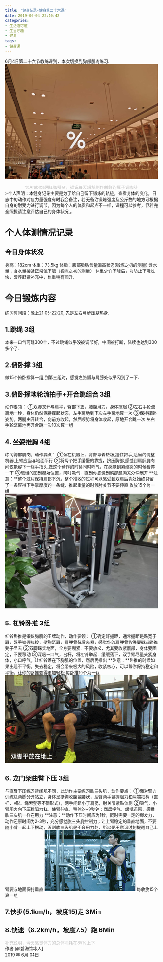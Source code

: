 ```yaml
---
title: '健身记录-健身第二十六课'
date: 2019-06-04 22:40:42
categories:
- 生活道可道
- 生当寻趣
- 健身
tags:
- 健身课
---
```



6月4日第二十六节教练课到，本次切换到胸部肌肉练习.
![](https://raw.githubusercontent.com/liruixue/muqiaosite/master/images/life-gym/class26-home.jpg)
<center><font color=#c3c3c3>％Arabica网红咖啡店，据说每天烘焙制作新鲜的豆子调咖啡</font></center>
<!-- more -->
>个人声明：本健身记录主要是为了给自己留下锻炼的轨迹，查看身体的变化，日志中的动作对应力量强度有时我会备注，若无备注锻炼强度及公斤数的地方可根据自身的耐受力进行调节，因为每个人的体质和起点不一样，课程可以参考，但若完全照搬请注意评估自己的身体状况,。


#  个人体测情况记录
##  今日身体状况
身高：182cm
体重：73.5kg
体脂：腹部脂肪含量偏高状态(锻炼之初的测量)
含水量：含水量接近正常值下限（锻炼之初的测量）
体重少许下降后，为防止下降过快，营养赶紧补充中，体重稍有回升.
#  今日锻炼内容
练习时间段：晚上21:05-22:20, 先是左右弓步压腿热身.
##  1.跳绳   3组
本来一口气可跳300个，不过跳绳似乎没被调节好，中间被打断，陆续也达到300多个了.
##  2.俯卧撑   3组
做15个俯卧撑算一组,到第三组时，感觉左胳膊与肩膀处似乎闪到了一下.
##  3.俯卧撑地轮流拍手+开合跳组合   3组
动作要领：
①双脚叉开与肩平，臀部下放，腰腹用力，身体撑起
②左右手轮流离地一秒，身体仍然保持撑起状态，左手离地到下次左手离地算一次
③保持撑卧姿势，两腿由开转合，向前方收起，然后顺势将身体收起，原地开合跳一次
左右手轮流离地再开合跳一次10次算一组
##  4. 坐姿推胸  4组
练习胸部肌肉，动作要点：
①坐在机器上，背部靠着垫板,握住把手,适当的调整机器,上臂应当与地面平行
②将两个把手缓慢的靠拢，挤压胸部,感觉到肩胛肌肉间仅能容下一根手指头.做这个动作的时候同时呼气，在感觉到紧缩感的时候暂停一下
③缓慢的回到起始位置，同时吸气，直到你感觉到胸部肌肉充分伸展开
**注意：**整个过程保持肩部下沉，整个推收的过程可以感受到双肩后背处始终只留了一条容得下手掌厚度的一条缝，推起重量的时候肘关节不要伸直
收放15个为一组
![](https://raw.githubusercontent.com/liruixue/muqiaosite/master/images/life-gym/class4-seat-chest.jpg)
##  5. 杠铃卧推 3组
杠铃卧推是锻炼胸肌的王牌动作，动作要领：
①确定好握距，通常握距是略宽于肩，双手锁握杠铃，挺胸沉肩，肩胛骨往后夹紧，感觉你的肩胛骨仿佛要戳进卧推凳子里去
②双脚踩实地面，全身要绷紧，不要放松，尤其要收紧髋部，身体要固定，不要移动
③深吸一口气，出杆，将杠铃举起，缓缓落下，双手臂尽量夹紧身体，小口呼气，让杠铃落在下胸肌的位置，然后再推出
**注意：**卧推的时候如果出现不平衡，失去稳定，将会带来极大的风险，收紧核心，可以帮你保持稳定和平衡，让你的卧推变得更加轻松
每卧推10个为一组
![](https://raw.githubusercontent.com/liruixue/muqiaosite/master/images/life-gym/class16-gangling-wotui.gif)

##  6. 龙门架曲臂下压 3组
与直臂下压练习背阔肌不同，此动作主要练习肱三头肌，动作要点：
①面对臂力训练机两脚分开站立，身体呈挺胸收腹紧腰状，屈臂两手紧握阻力杠两端把柄（直杆、v形、绳索套等不同形式），两手间距小于肩宽，肘关节紧贴体侧
②吸气，小臂用力向下压撑阻力杠，使臂伸直，稍停2～3秒钟；然后呼气，缓慢还原，感受肱三头肌一样在用力
**注意：**动作下压时间应为1秒，同时需要一定的爆发力，动作还原时间为2-3秒，充分感觉肱三头肌控制力；让上臂稳定的垂直地面，不要随小臂一起上下摆动，否则肱三头肌是不会用力的，所以要用意识时刻提醒自己上臂要与地面保持垂直
![](https://raw.githubusercontent.com/liruixue/muqiaosite/master/images/life-gym/class16-gongsan.gif)
每收放15个算一组

##  7.快步(5.1km/h，坡度15)走          3Min
##  8.快速（8.2km/h，坡度7.5）跑          6Min


<font color=#c3c3c3>补充说明，今天感觉体力的总体消耗在85%上下</font>
</br>
作者 [@碧海饮冰人]    
2019 年 6月 04日    



